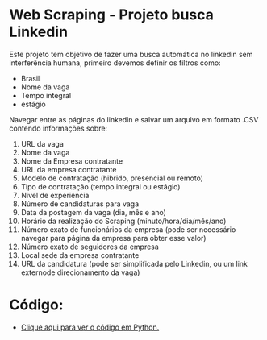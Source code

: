 # Web Scraping - Projeto busca Linkedin

Este projeto tem objetivo de fazer uma busca automática no linkedin sem interferência humana, primeiro devemos 
definir os filtros como:

- Brasil
- Nome da vaga
- Tempo integral
- estágio

Navegar entre as páginas do linkedin e salvar um arquivo em formato .CSV contendo informações sobre:

1. URL da vaga
2. Nome da vaga
3. Nome da Empresa contratante
4. URL da empresa contratante
5. Modelo de contratação (hibrido, presencial ou remoto)
6. Tipo de contratação (tempo integral ou estágio)
7. Nivel de experiência
8. Número de candidaturas para vaga
9. Data da postagem da vaga (dia, mês e ano)
10. Horário da realização do Scraping (minuto/hora/dia/mês/ano)
11. Número exato de funcionários da empresa (pode ser necessário
navegar para página da empresa para obter esse valor)
12. Número exato de seguidores da empresa
13. Local sede da empresa contratante
14. URL da candidatura (pode ser simplificada pelo Linkedin, ou um link
externode direcionamento da vaga)

# Código:
- [Clique aqui para ver o código em Python.](https://github.com/dev-daniel-amorim/WS-Projeto-Busca-Linkedin/blob/main/main.py)
